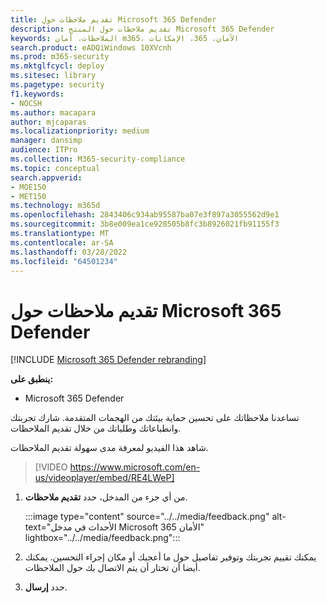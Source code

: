 ```yaml
---
title: تقديم ملاحظات حول Microsoft 365 Defender
description: تقديم ملاحظات حول المنتج Microsoft 365 Defender
keywords: الملاحظات، أمان m365، الأمان، 365، الإمكانات
search.product: eADQiWindows 10XVcnh
ms.prod: m365-security
ms.mktglfcycl: deploy
ms.sitesec: library
ms.pagetype: security
f1.keywords:
- NOCSH
ms.author: macapara
author: mjcaparas
ms.localizationpriority: medium
manager: dansimp
audience: ITPro
ms.collection: M365-security-compliance
ms.topic: conceptual
search.appverid:
- MOE150
- MET150
ms.technology: m365d
ms.openlocfilehash: 2843406c934ab95587ba07e3f897a3055562d9e1
ms.sourcegitcommit: 3b8e009ea1ce928505b8fc3b8926021fb91155f3
ms.translationtype: MT
ms.contentlocale: ar-SA
ms.lasthandoff: 03/28/2022
ms.locfileid: "64501234"
---
```

# <a name="provide-feedback-on-microsoft-365-defender"></a>تقديم ملاحظات حول Microsoft 365 Defender

[!INCLUDE [Microsoft 365 Defender rebranding](../includes/microsoft-defender.md)]


**ينطبق على:**
- Microsoft 365 Defender

تساعدنا ملاحظاتك على تحسين حماية بيئتك من الهجمات المتقدمة. شارك تجربتك وانطباعاتك وطلباتك من خلال تقديم الملاحظات.

شاهد هذا الفيديو لمعرفة مدى سهولة تقديم الملاحظات.

> [!VIDEO https://www.microsoft.com/en-us/videoplayer/embed/RE4LWeP]


1. من أي جزء من المدخل، حدد **تقديم ملاحظات**. 

    :::image type="content" source="../../media/feedback.png" alt-text="الأحداث في مدخل Microsoft 365 الأمان" lightbox="../../media/feedback.png":::   
 
2. يمكنك تقييم تجربتك وتوفير تفاصيل حول ما أعجبك أو مكان إجراء التحسين. يمكنك أيضا أن تختار أن يتم الاتصال بك حول الملاحظات. 

3. حدد **إرسال**.

